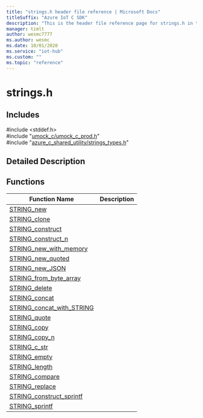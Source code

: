 ```yaml
---                             
title: "strings.h header file reference | Microsoft Docs" 
titleSuffix: "Azure IoT C SDK"            
description: "This is the header file reference page for strings.h in the Azure IoT C SDK. This SDK is used with Azure IoT Hub and Azure IoT Hub Device Provisioning Service"            
manager: timlt                 
author: wesmc7777              
ms.author: wesmc               
ms.date: 10/01/2020                    
ms.service: "iot-hub"             
ms.custom: ""                
ms.topic: "reference"        
---                            
```


# strings.h 

## Includes

\#include <stddef.h>  
\#include "[umock_c/umock_c_prod.h](umock-c-prod-h.md)"  
\#include "[azure_c_shared_utility/strings_types.h](strings-types-h.md)"  

## Detailed Description

## Functions

Function Name                  | Description                                
--------------------------------|---------------------------------------------
[STRING_new](./strings-h/string-new.md)            | 
[STRING_clone](./strings-h/string-clone.md)            | 
[STRING_construct](./strings-h/string-construct.md)            | 
[STRING_construct_n](./strings-h/string-construct-n.md)            | 
[STRING_new_with_memory](./strings-h/string-new-with-memory.md)            | 
[STRING_new_quoted](./strings-h/string-new-quoted.md)            | 
[STRING_new_JSON](./strings-h/string-new-json.md)            | 
[STRING_from_byte_array](./strings-h/string-from-byte-array.md)            | 
[STRING_delete](./strings-h/string-delete.md)            | 
[STRING_concat](./strings-h/string-concat.md)            | 
[STRING_concat_with_STRING](./strings-h/string-concat-with-string.md)            | 
[STRING_quote](./strings-h/string-quote.md)            | 
[STRING_copy](./strings-h/string-copy.md)            | 
[STRING_copy_n](./strings-h/string-copy-n.md)            | 
[STRING_c_str](./strings-h/string-c-str.md)            | 
[STRING_empty](./strings-h/string-empty.md)            | 
[STRING_length](./strings-h/string-length.md)            | 
[STRING_compare](./strings-h/string-compare.md)            | 
[STRING_replace](./strings-h/string-replace.md)            | 
[STRING_construct_sprintf](./strings-h/string-construct-sprintf.md)            | 
[STRING_sprintf](./strings-h/string-sprintf.md)            | 

